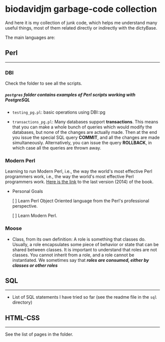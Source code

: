 biodavidjm garbage-code collection
============

And here it is my collection of junk code, which helps me understand many useful things, most of them related directly or indirectly with the dictyBase. 

The main languages are:


## Perl
***

### DBI
Check the folder to see all the scripts.

##### `postgres` folder contains examples of Perl scripts working with PostgreSQL

* ``testing_pg.pl``: basic operations using DBI::pg

* ``transactions_pg.pl``: Many databases support **transactions**. This means that you can make a whole bunch of queries which would modify the databases, but none of the changes are actually made. Then at the end you issue the special SQL query **COMMIT**, and all the changes are made simultaneously. Alternatively, you can issue the query **ROLLBACK**, in which case all the queries are thrown away.


### Modern Perl
Learning to run Modern Perl, i.e., the way the world's most effective Perl programmers work, i.e., the way the world's most effective Perl programmers work. [Here is the link](http://modernperlbooks.com/books/modern_perl_2014/) to the last version (2014) of the book.

- Personal Goals

	[ ] Learn Perl Object Oriented language from the Perl's professional perspective.

	[ ] Learn Modern Perl.

### Moose
* Class, from its own definition: A role is something that classes do. Usually, a role encapsulates some piece of behavior or state that can be shared between classes. It is important to understand that roles are not classes. You cannot inherit from a role, and a role cannot be instantiated. We sometimes say that ***roles are consumed, either by classes or other roles***


## SQL
***
- List of SQL statements I have tried so far (see the readme file in the `sql` directory)


## HTML-CSS
***
See the list of pages in the folder.